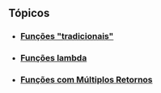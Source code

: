 

## Tópicos

* ### [Funções "tradicionais"](./funcoes.ipynb)

* ### [Funções lambda](./funcoes-lambda.ipynb)

* ### [Funções com Múltiplos Retornos](./funcoes-com-multiplos-retornos.ipynb)

<br>
